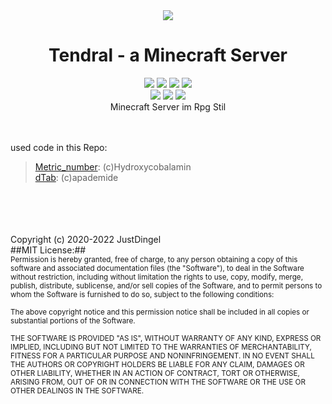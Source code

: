<div align="center">
    <a href=""><img src="https://fontmeme.com/permalink/221204/8fbd77fb313730251acb0ded5e284cfb.png" /></a>
    <h1>Tendral - a Minecraft Server</h1>
    <a href=""><img src="https://img.shields.io/badge/MC:-1.19.2-green" /></a>
    <a href=""><img src="https://img.shields.io/badge/Version:-Tendral--Alpha--0.0.1-red" /></a>
    <a href=""><img src="https://img.shields.io/badge/IP:-127.0.0.1-red" /></a>
    <a href=""><img src="https://img.shields.io/badge/License:-MIT-green" /></a>
    <br/>
    <a href="https://discord.gg/ZzD2G56aj9"><img src="https://img.shields.io/discord/482040355470966784?label=Discord&logo=discord" /></a>
    <a href="https://www.twitch.tv/justdingel"><img src="https://img.shields.io/badge/Twitch:-JustDingel-purple" /></a>
    <a href="https://twitter.com/JustDingel"><img src="https://img.shields.io/badge/Twitter:-JustDingel-blue" /></a>
    <br/>
    <div>Minecraft Server im Rpg Stil</div>
</div>
<br/>
<br/>

used code in this Repo:
>[Metric_number](https://forum.denizenscript.com/threads/metric-number.541/): (c)Hydroxycobalamin <br/>
>[dTab](https://forum.denizenscript.com/threads/dtab.405/): (c)apademide
<br/>
<br/>
<br/>
<br/>
Copyright (c) 2020-2022 JustDingel<br/>
##MIT License:##<br/>
<sub>Permission is hereby granted, free of charge, to any person obtaining a copy of this software and associated documentation files (the "Software"), to deal in the Software without restriction, including without limitation the rights to use, copy, modify, merge, publish, distribute, sublicense, and/or sell copies of the Software, and to permit persons to whom the Software is furnished to do so, subject to the following conditions:</sub>

<sub>The above copyright notice and this permission notice shall be included in all copies or substantial portions of the Software.</sub>

<sub>THE SOFTWARE IS PROVIDED "AS IS", WITHOUT WARRANTY OF ANY KIND, EXPRESS OR IMPLIED, INCLUDING BUT NOT LIMITED TO THE WARRANTIES OF MERCHANTABILITY, FITNESS FOR A PARTICULAR PURPOSE AND NONINFRINGEMENT. IN NO EVENT SHALL THE AUTHORS OR COPYRIGHT HOLDERS BE LIABLE FOR ANY CLAIM, DAMAGES OR OTHER LIABILITY, WHETHER IN AN ACTION OF CONTRACT, TORT OR OTHERWISE, ARISING FROM, OUT OF OR IN CONNECTION WITH THE SOFTWARE OR THE USE OR OTHER DEALINGS IN THE SOFTWARE.</sub>